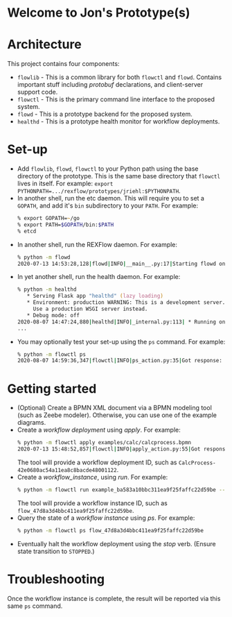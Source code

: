 Welcome to Jon's Prototype(s)
=============================

Architecture
============

This project contains four components:

* `flowlib` - This is a common library for both `flowctl` and `flowd`.  Contains
  important stuff including *protobuf* declarations, and client-server support
  code.
* `flowctl` - This is the primary command line interface to the proposed system.
* `flowd` - This is a prototype backend for the proposed system.
* `healthd` - This is a prototype health monitor for workflow deployments.

Set-up
======

* Add `flowlib`, `flowd`, `flowctl` to your Python path using the base directory
  of the prototype.  This is the same base directory that `flowctl` lives in
  itself.  For example:
  `export PYTHONPATH=.../rexflow/prototypes/jriehl:$PYTHONPATH`.
* In another shell, run the etc daemon.  This will require you to set a `GOPATH`,
  and add it's `bin` subdirectory to your `PATH`.  For example:
  ```zsh
  % export GOPATH=~/go
  % export PATH=$GOPATH/bin:$PATH
  % etcd
  ```
* In another shell, run the REXFlow daemon.  For example:
  ```zsh
  % python -m flowd
  2020-07-13 14:53:28,128|flowd|INFO|__main__.py:17|Starting flowd on port 9001...
  ```
* In yet another shell, run the health daemon.  For example:
  ```zsh
  % python -m healthd
     * Serving Flask app "healthd" (lazy loading)
     * Environment: production WARNING: This is a development server. Do not use it in a production deployment.
       Use a production WSGI server instead.
     * Debug mode: off
  2020-08-07 14:47:24,880|healthd|INFO|_internal.py:113| * Running on http://0.0.0.0:5050/ (Press CTRL+C to quit)
  ...
  ```
* You may optionally test your set-up using the `ps` command.  For example:
  ```zsh
  % python -m flowctl ps
  2020-08-07 14:59:36,347|flowctl|INFO|ps_action.py:35|Got response: 0, "Ok", {}
  ```

Getting started
===============

* (Optional) Create a BPMN XML document via a BPMN modeling tool (such as Zeebe
  modeler).  Otherwise, you can use one of the example diagrams.
* Create a *workflow deployment* using *apply*.  For example:
  ```zsh
  % python -m flowctl apply examples/calc/calcprocess.bpmn
  2020-07-13 15:48:52,857|flowctl|INFO|apply_action.py:55|Got response: 0, "Ok", {"CalcProcess": "CalcProcess-42e0680ac54a11ea8c8bacde48001122"}
  ```
  The tool will provide a workflow deployment ID, such as
  `CalcProcess-42e0680ac54a11ea8c8bacde48001122`.
* Create a *workflow_instance*, using *run*.  For example:
  ```zsh
  % python -m flowctl run example_ba583a10bbc311ea9f25faffc22d59be --args 42
  ```
  The tool will provide a workflow instance ID, such as
  `flow_47d8a3d4bbc411ea9f25faffc22d59be`.
* Query the state of a *workflow instance* using *ps*.  For example:
  ```zsh
  % python -m flowctl ps flow_47d8a3d4bbc411ea9f25faffc22d59be
  ```
* Eventually halt the workflow deployment using the *stop* verb.
  (Ensure state transition to `STOPPED`.)

Troubleshooting
===============

Once the workflow instance is complete, the result will be reported via this
same `ps` command.
